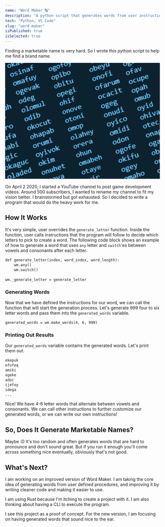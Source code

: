 ```yaml
---
name: "Word Maker 🔠"
description: "A python script that generates words from user instructions."
tech: "Python, VS Code"
slug: "word-maker"
isPublished: true
isSelected: true
---
```


Finding a marketable name is very hard. So I wrote this python script to help me find a brand name.

![A screen with words generated by Word Maker](../images/word-maker/01-word-maker-output.png)

On April 2 2020, I started a YouTube channel to post game development videos. Around 500 subscribers, I wanted to rename my channel to fit my vision better. I brainstormed but got exhausted. So I decided to write a program that would do the heavy work for me.

## How It Works
It's very simple, user overrides the `generate_letter` function. Inside the function, user calls instructions that the program will follow to decide which letters to pick to create a word. The following code block shows an example of how to generate a word that uses `any` letter and `switch`'es between vowels and consonants after each letter.

```
def generate_letter(index, word_index, word_length):
    wm.any()
    wm.switch()

wm._generate_letter = generate_letter
```

### Generating Words
Now that we have defined the instructions for our word, we can call the function that will start the generation process. Let's generate 999 four to six letter words and pass them into the `generated_words` variable.
```
generated_words = wm.make_words(4, 6, 999)
```

### Printing Out Results
Our `generated_words` variable contains the generated words. Let's print them out.
```
okepuk
ofufeq
amiki
ogeke
adoc
ijefoy
idega
...
```

Nice! We have 4-6 letter words that alternate between vowels and consonants. We can call other instructions to further customize our generated words, or we can write our own instructions!

## So, Does It Generate Marketable Names?
Maybe :D It's too random and often generates words that are hard to pronounce and don't sound great. But if you run it enough you'll come across something nice eventually, obviously that's not good.

## What's Next?
I am working on an improved version of Word Maker. I am taking the core idea of generating words from user defined procedures, and improving it by writing cleaner code and making it easier to use.

I am using Rust because I'm itching to create a project with it. I am also thinking about having a CLI to execute the program.

I see this project as a proof of concept. For the new version, I am focusing on having generated words that sound nice to the ear.